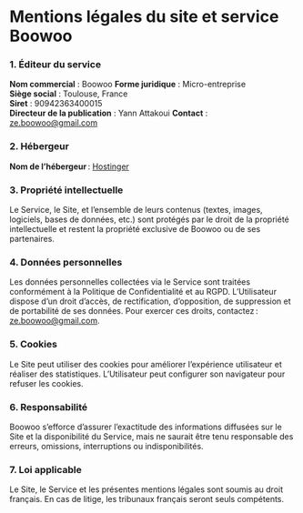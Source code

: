 # Mentions légales du site et service Boowoo

### 1. Éditeur du service

**Nom commercial** : Boowoo
**Forme juridique** : Micro-entreprise  
**Siège social** : Toulouse, France  
**Siret** : 90942363400015  
**Directeur de la publication** : Yann Attakoui 
**Contact** : ze.boowoo@gmail.com

### 2. Hébergeur

**Nom de l’hébergeur** : [Hostinger](https://www.hostinger.fr)  

### 3. Propriété intellectuelle

Le Service, le Site, et l’ensemble de leurs contenus (textes, images, logiciels, bases de données, etc.) sont protégés par le droit de la propriété intellectuelle et restent la propriété exclusive de Boowoo ou de ses partenaires.

### 4. Données personnelles

Les données personnelles collectées via le Service sont traitées conformément à la Politique de Confidentialité et au RGPD. L’Utilisateur dispose d’un droit d’accès, de rectification, d’opposition, de suppression et de portabilité de ses données. Pour exercer ces droits, contactez : ze.boowoo@gmail.com.

### 5. Cookies

Le Site peut utiliser des cookies pour améliorer l’expérience utilisateur et réaliser des statistiques. L’Utilisateur peut configurer son navigateur pour refuser les cookies.

### 6. Responsabilité

Boowoo s’efforce d’assurer l’exactitude des informations diffusées sur le Site et la disponibilité du Service, mais ne saurait être tenu responsable des erreurs, omissions, interruptions ou indisponibilités.

### 7. Loi applicable

Le Site, le Service et les présentes mentions légales sont soumis au droit français. En cas de litige, les tribunaux français seront seuls compétents.